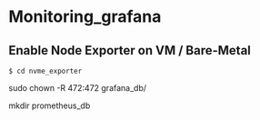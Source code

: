 # Monitoring_grafana
## Enable Node Exporter on VM / Bare-Metal
```
$ cd nvme_exporter
```


sudo chown -R 472:472 grafana_db/

mkdir prometheus_db
